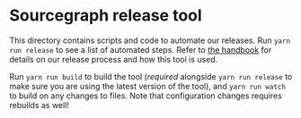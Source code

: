 # Sourcegraph release tool

This directory contains scripts and code to automate our releases. Run `yarn run release`
to see a list of automated steps. Refer to
[the handbook](https://about.sourcegraph.com/handbook/engineering/releases) for details
on our release process and how this tool is used.

Run `yarn run build` to build the tool (_required_ alongside `yarn run release` to make
sure you are using the latest version of the tool), and `yarn run watch` to build on any
changes to files. Note that configuration changes requires rebuilds as well!
